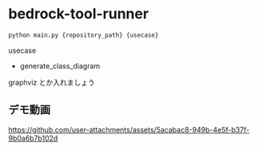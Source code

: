 # bedrock-tool-runner
```bash
python main.py {repository_path} {usecase}
```
usecase
- generate_class_diagram

graphviz とか入れましょう

## デモ動画


https://github.com/user-attachments/assets/5acabac8-949b-4e5f-b37f-9b0a6b7b102d

